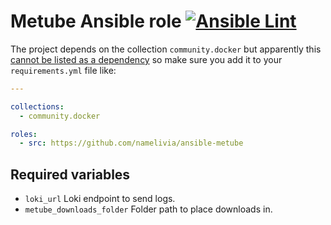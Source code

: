 # Metube Ansible role [![Ansible Lint](https://github.com/namelivia/ansible-metube/actions/workflows/ansible-lint.yml/badge.svg)](https://github.com/namelivia/ansible-metube/actions/workflows/ansible-lint.yml)

The project depends on the collection `community.docker` but apparently this [cannot be listed as a dependency](https://github.com/ansible/ansible/issues/62847) so make sure you add it to your `requirements.yml` file like:

```yml
---

collections:
  - community.docker

roles:
  - src: https://github.com/namelivia/ansible-metube
```

## Required variables
 - `loki_url` Loki endpoint to send logs.
 - `metube_downloads_folder` Folder path to place downloads in.
